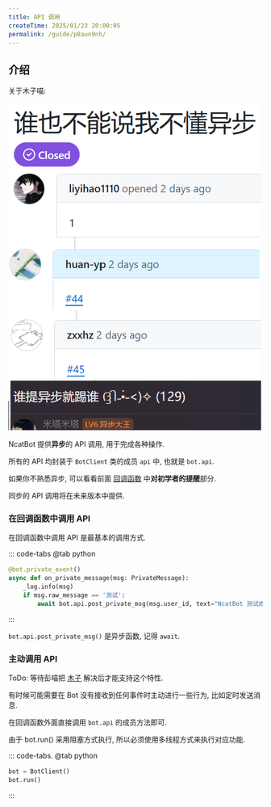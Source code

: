 ```yaml
---
title: API 调用
createTime: 2025/01/23 20:00:05
permalink: /guide/p8aun9nh/
---
```

## 介绍

关于木子喵:

![image-20250209152744161](https://raw.githubusercontent.com/huan-yp/image_space/master/img/202502091527196.png)

NcatBot 提供**异步**的 API 调用, 用于完成各种操作.

所有的 API 均封装于 `BotClient` 类的成员 `api` 中, 也就是 `bot.api`.

如果你不熟悉异步, 可以看看前面 [回调函数](../3.%20事件处理/1.%20回调函数.md) 中**对初学者的提醒**部分.

同步的 API 调用将在未来版本中提供.

### 在回调函数中调用 API

在回调函数中调用 API 是最基本的调用方式.

::: code-tabs
@tab python
```python
@bot.private_event()
async def on_private_message(msg: PrivateMessage):
    _log.info(msg)
    if msg.raw_message == '测试':
        await bot.api.post_private_msg(msg.user_id, text="NcatBot 测试成功喵~")
```
:::

`bot.api.post_private_msg()` 是异步函数, 记得 `await`.

### 主动调用 API

ToDo: 等待彭喵把 [木子](https://github.com/liyihao1110/ncatbot/issues/52) 解决后才能支持这个特性.

有时候可能需要在 Bot 没有接收到任何事件时主动进行一些行为, 比如定时发送消息.

在回调函数外面直接调用 `bot.api` 的成员方法即可.

由于 bot.run() 采用阻塞方式执行, 所以必须使用多线程方式来执行对应功能.

::: code-tabs.
@tab python
```python
bot = BotClient()
bot.run()
```
:::

